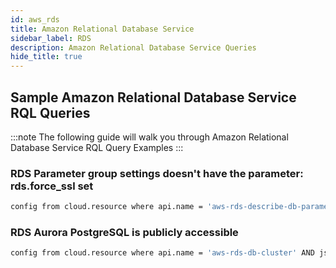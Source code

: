 ```yaml
---
id: aws_rds
title: Amazon Relational Database Service
sidebar_label: RDS
description: Amazon Relational Database Service Queries
hide_title: true
---
```


## Sample Amazon Relational Database Service RQL Queries

:::note
The following guide will walk you through Amazon Relational Database Service RQL Query Examples
:::

### RDS Parameter group settings doesn't have the parameter: rds.force_ssl set

```bash
config from cloud.resource where api.name = 'aws-rds-describe-db-parameter-groups' AND json.rule = ['parameters'].['rds.force_ssl'] does not exist
```

### RDS Aurora PostgreSQL is publicly accessible

```bash
config from cloud.resource where api.name = 'aws-rds-db-cluster' AND json.rule = 'engine contains "aurora-postgresql" and publiclyAccessible is true'
```
